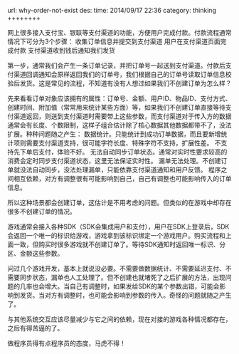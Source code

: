 url: why-order-not-exist
des: 
time: 2014/09/17 22:36
category: thinking
++++++++

网上很多接入支付宝、银联等支付渠道的功能，方便用户完成付款。付款流程通常情况下可分为3个步骤：
收集订单信息并提交到支付渠道
用户在支付渠道页面完成付款
支付渠道收到钱后通知我们发货

第一步，通常我们会产生一条订单记录，并把订单号一起送到支付渠道。付款后支付渠道回调通知会原样返回我们的订单号，我们根据自己的订单号读取订单信息校验后发货。这是常见的流程，不知道有没有人想过如果我们不创建订单为怎么样？

先来看看订单对象应该拥有的属性：订单号、金额、用户ID、物品ID、支付方式、创建时间、附加值（常常用来统计某些方面）等，如果我们不创建订单直接等待支付渠道返回，则送到支付渠道时需要带上这些参数，而支付渠道对于传入方的数据通常会有长度、个数限制，这样子组合估计除了核心数据其他数据都带不了，没法扩展。种种问题随之产生：
数据统计。只能统计到成功订单数据，而且要新增统计项则需要支付渠道支持，很可能字符长度、特殊字符不支持，扩展性差。
不支持先下单后支付，体验不好。
无法自动同步订单状态。通常对实时性要求较高的消费会定时同步支付渠道状态，这里无法保证实时性。
漏单无法处理。不创建订单就没法自动同步，没法处理漏单，只能依靠支付渠道通知和用户反馈。
程序之间相互依赖，对方有调整很有可能影响到自己，自己有调整也可能影响传入的订单信息。

所以这种场景都会创建订单，这估计是不用考虑的问题。但类似的在游戏中却存在很多不创建订单的情况。

游戏通常会接入各种SDK（SDK会集成用户和支付），用户在SDK上登录后，SDK会返回一个唯一的标识给游戏，游戏拿到该标识绑定一个游戏用户。购买流程和上面一致，但购买时很多游戏就不创建订单了。等待SDK通知时返回唯一标识、分区、金额这些参数。

问过几个游戏开发，基本上就说没必要。不需要做数据统计、不需要延迟支付、不需要同步状态，漏单也人工处理了。但不创建也就堵死了之后扩展的方法，出现问题的几率也会增大。当自己有调整时，如果发给SDK的某个参数出错，可能会影响到发货。当对方有调整时，也可能会影响到参数的传入。奇怪的问题就随之产生了。

与其他系统交互应该尽量减少与它之间的依赖，现在对接的游戏各种情况都存在，之后有得苦逼的了。

做程序员得有点程序员的态度，马虎不得！